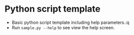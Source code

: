 # Python script template

- Basic python script template including help parameters.:q
- Run `sample.py --help` to see view the help screen.